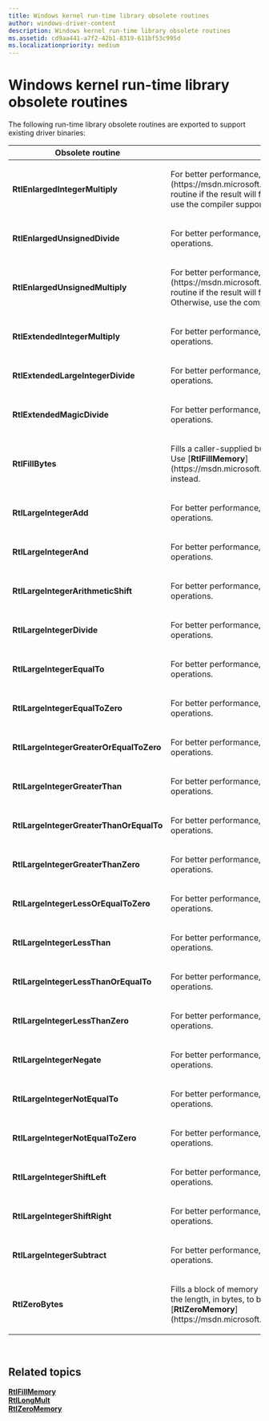 ```yaml
---
title: Windows kernel run-time library obsolete routines
author: windows-driver-content
description: Windows kernel run-time library obsolete routines
ms.assetid: cd9aa441-a7f2-42b1-8319-611bf53c995d
ms.localizationpriority: medium
---
```


# Windows kernel run-time library obsolete routines


The following run-time library obsolete routines are exported to support existing driver binaries:

<table>
<colgroup>
<col width="50%" />
<col width="50%" />
</colgroup>
<thead>
<tr class="header">
<th>Obsolete routine</th>
<th>Description</th>
</tr>
</thead>
<tbody>
<tr class="odd">
<td><strong>RtlEnlargedIntegerMultiply</strong></td>
<td><p>For better performance, use the [<strong>RtlLongMult</strong>](https://msdn.microsoft.com/library/windows/hardware/hh451490) routine if the result will fit into a 32-bit signed integer. Otherwise, use the compiler support for 64-bit integer operations.</p></td>
</tr>
<tr class="even">
<td><strong>RtlEnlargedUnsignedDivide</strong></td>
<td><p>For better performance, use the compiler support for 64-bit integer operations.</p></td>
</tr>
<tr class="odd">
<td><strong>RtlEnlargedUnsignedMultiply</strong></td>
<td><p>For better performance, use the [<strong>RtlULongMult</strong>](https://msdn.microsoft.com/library/windows/hardware/hh451490) routine if the result will fit into a 32-bit unsigned integer. Otherwise, use the compiler support for 64-bit integer operations.</p></td>
</tr>
<tr class="even">
<td><strong>RtlExtendedIntegerMultiply</strong></td>
<td><p>For better performance, use the compiler support for 64-bit integer operations.</p></td>
</tr>
<tr class="odd">
<td><strong>RtlExtendedLargeIntegerDivide</strong></td>
<td><p>For better performance, use the compiler support for 64-bit integer operations.</p></td>
</tr>
<tr class="even">
<td><strong>RtlExtendedMagicDivide</strong></td>
<td><p>For better performance, use the compiler support for 64-bit integer operations.</p></td>
</tr>
<tr class="odd">
<td><strong>RtlFillBytes</strong></td>
<td><p>Fills a caller-supplied buffer with the given unsigned character. Use [<strong>RtlFillMemory</strong>](https://msdn.microsoft.com/library/windows/hardware/ff561870) instead.</p></td>
</tr>
<tr class="even">
<td><strong>RtlLargeIntegerAdd</strong></td>
<td><p>For better performance, use the compiler support for 64-bit integer operations.</p></td>
</tr>
<tr class="odd">
<td><strong>RtlLargeIntegerAnd</strong></td>
<td><p>For better performance, use the compiler support for 64-bit integer operations.</p></td>
</tr>
<tr class="even">
<td><strong>RtlLargeIntegerArithmeticShift</strong></td>
<td><p>For better performance, use the compiler support for 64-bit integer operations.</p></td>
</tr>
<tr class="odd">
<td><strong>RtlLargeIntegerDivide</strong></td>
<td><p>For better performance, use the compiler support for 64-bit integer operations.</p></td>
</tr>
<tr class="even">
<td><strong>RtlLargeIntegerEqualTo</strong></td>
<td><p>For better performance, use the compiler support for 64-bit integer operations.</p></td>
</tr>
<tr class="odd">
<td><strong>RtlLargeIntegerEqualToZero</strong></td>
<td><p>For better performance, use the compiler support for 64-bit integer operations.</p></td>
</tr>
<tr class="even">
<td><strong>RtlLargeIntegerGreaterOrEqualToZero</strong></td>
<td><p>For better performance, use the compiler support for 64-bit integer operations.</p></td>
</tr>
<tr class="odd">
<td><strong>RtlLargeIntegerGreaterThan</strong></td>
<td><p>For better performance, use the compiler support for 64-bit integer operations.</p></td>
</tr>
<tr class="even">
<td><strong>RtlLargeIntegerGreaterThanOrEqualTo</strong></td>
<td><p>For better performance, use the compiler support for 64-bit integer operations.</p></td>
</tr>
<tr class="odd">
<td><strong>RtlLargeIntegerGreaterThanZero</strong></td>
<td><p>For better performance, use the compiler support for 64-bit integer operations.</p></td>
</tr>
<tr class="even">
<td><strong>RtlLargeIntegerLessOrEqualToZero</strong></td>
<td><p>For better performance, use the compiler support for 64-bit integer operations.</p></td>
</tr>
<tr class="odd">
<td><strong>RtlLargeIntegerLessThan</strong></td>
<td><p>For better performance, use the compiler support for 64-bit integer operations.</p></td>
</tr>
<tr class="even">
<td><strong>RtlLargeIntegerLessThanOrEqualTo</strong></td>
<td><p>For better performance, use the compiler support for 64-bit integer operations.</p></td>
</tr>
<tr class="odd">
<td><strong>RtlLargeIntegerLessThanZero</strong></td>
<td><p>For better performance, use the compiler support for 64-bit integer operations.</p></td>
</tr>
<tr class="even">
<td><strong>RtlLargeIntegerNegate</strong></td>
<td><p>For better performance, use the compiler support for 64-bit integer operations.</p></td>
</tr>
<tr class="odd">
<td><strong>RtlLargeIntegerNotEqualTo</strong></td>
<td><p>For better performance, use the compiler support for 64-bit integer operations.</p></td>
</tr>
<tr class="even">
<td><strong>RtlLargeIntegerNotEqualToZero</strong></td>
<td><p>For better performance, use the compiler support for 64-bit integer operations.</p></td>
</tr>
<tr class="odd">
<td><strong>RtlLargeIntegerShiftLeft</strong></td>
<td><p>For better performance, use the compiler support for 64-bit integer operations.</p></td>
</tr>
<tr class="even">
<td><strong>RtlLargeIntegerShiftRight</strong></td>
<td><p>For better performance, use the compiler support for 64-bit integer operations.</p></td>
</tr>
<tr class="odd">
<td><strong>RtlLargeIntegerSubtract</strong></td>
<td><p>For better performance, use the compiler support for 64-bit integer operations.</p></td>
</tr>
<tr class="even">
<td><strong>RtlZeroBytes</strong></td>
<td><p>Fills a block of memory with zeros, given a pointer to the block and the length, in bytes, to be filled. For better performance, use [<strong>RtlZeroMemory</strong>](https://msdn.microsoft.com/library/windows/hardware/ff563610).</p></td>
</tr>
</tbody>
</table>

 

## Related topics
[**RtlFillMemory**](https://msdn.microsoft.com/library/windows/hardware/ff561870)  
[**RtlLongMult**](https://msdn.microsoft.com/library/windows/hardware/hh451490)  
[**RtlZeroMemory**](https://msdn.microsoft.com/library/windows/hardware/ff563610)  



